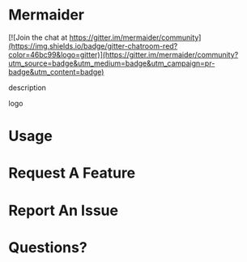 # Mermaider

[![Join the chat at https://gitter.im/mermaider/community](https://img.shields.io/badge/gitter-chatroom-red?color=46bc99&logo=gitter)](https://gitter.im/mermaider/community?utm_source=badge&utm_medium=badge&utm_campaign=pr-badge&utm_content=badge)
 
description
  
logo
  
# Usage
  
# Request A Feature
  
# Report An Issue

# Questions?
